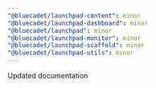 ```yaml
---
"@bluecadet/launchpad-content": minor
"@bluecadet/launchpad-dashboard": minor
"@bluecadet/launchpad": minor
"@bluecadet/launchpad-monitor": minor
"@bluecadet/launchpad-scaffold": minor
"@bluecadet/launchpad-utils": minor
---
```


Updated documentation
